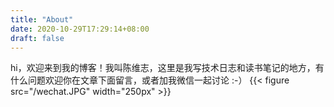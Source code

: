```yaml
---
title: "About"
date: 2020-10-29T17:29:14+08:00
draft: false
---
```


hi，欢迎来到我的博客！我叫陈维志，这里是我写技术日志和读书笔记的地方，有什么问题欢迎你在文章下面留言，或者加我微信一起讨论 :-）
{{< figure src="/wechat.JPG" width="250px" >}}
